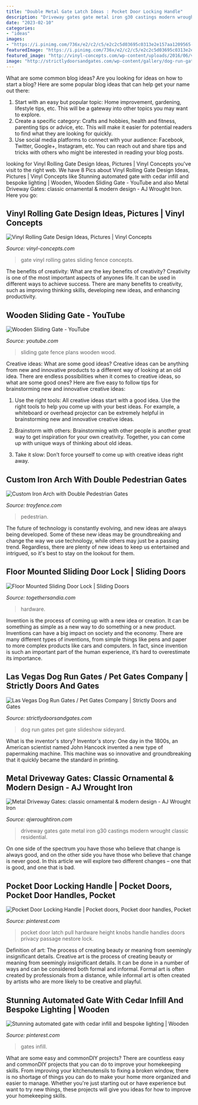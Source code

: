 ```yaml
---
title: "Double Metal Gate Latch Ideas : Pocket Door Locking Handle"
description: "Driveway gates gate metal iron g30 castings modern wrought classic residential"
date: "2023-02-10"
categories:
- "ideas"
images:
- "https://i.pinimg.com/736x/e2/c2/c5/e2c2c5d03695c0313e2e157aa1209565--electric-gates-google-search.jpg"
featuredImage: "https://i.pinimg.com/736x/e2/c2/c5/e2c2c5d03695c0313e2e157aa1209565--electric-gates-google-search.jpg"
featured_image: "http://vinyl-concepts.com/wp-content/uploads/2016/06/vinyl-rolling-gate-05.jpg"
image: "http://strictlydoorsandgates.com/wp-content/gallery/dog-run-gates-pet-gates/sideyard-gate-10.JPG"
---
```



What are some common blog ideas?
Are you looking for ideas on how to start a blog? Here are some popular blog ideas that can help get your name out there: 
1. Start with an easy but popular topic: Home improvement, gardening, lifestyle tips, etc. This will be a gateway into other topics you may want to explore.
2. Create a specific category: Crafts and hobbies, health and fitness, parenting tips or advice, etc. This will make it easier for potential readers to find what they are looking for quickly.
3. Use social media platforms to connect with your audience: Facebook, Twitter, Google+, Instagram, etc. You can reach out and share tips and tricks with others who might be interested in reading your blog posts.

	

		
looking for Vinyl Rolling Gate Design Ideas, Pictures | Vinyl Concepts you've visit to the right web. We have 8 Pics about Vinyl Rolling Gate Design Ideas, Pictures | Vinyl Concepts like Stunning automated gate with cedar infill and bespoke lighting | Wooden, Wooden Sliding Gate - YouTube and also Metal Driveway Gates: classic ornamental &amp; modern design - AJ Wrought Iron. Here you go:
		
    
## Vinyl Rolling Gate Design Ideas, Pictures | Vinyl Concepts

<img loading=lazy src="http://vinyl-concepts.com/wp-content/uploads/2016/06/vinyl-rolling-gate-05.jpg" onerror="this.onerror=null;this.src='https://tse4.mm.bing.net/th?id=OIP.lvny5CMbeXWhBy9mUCbh0QHaFj&amp;pid=15.1';" alt="Vinyl Rolling Gate Design Ideas, Pictures | Vinyl Concepts">

_Source: vinyl-concepts.com_

>gate vinyl rolling gates sliding fence concepts. 

	

The benefits of creativity: What are the key benefits of creativity?
Creativity is one of the most important aspects of anyones life. It can be used in different ways to achieve success. There are many benefits to creativity, such as improving thinking skills, developing new ideas, and enhancing productivity.

    
## Wooden Sliding Gate - YouTube

<img loading=lazy src="https://i.ytimg.com/vi/M_4_QshgUI4/maxresdefault.jpg" onerror="this.onerror=null;this.src='https://tse1.mm.bing.net/th?id=OIP.vwrrowS0FmRv4v45ek7T3gHaEK&amp;pid=15.1';" alt="Wooden Sliding Gate - YouTube">

_Source: youtube.com_

>sliding gate fence plans wooden wood. 

	

Creative ideas: What are some good ideas?
Creative ideas can be anything from new and innovative products to a different way of looking at an old idea. There are endless possibilities when it comes to creative ideas, so what are some good ones? Here are five easy to follow tips for brainstorming new and innovative creative ideas:
1) Use the right tools: All creative ideas start with a good idea. Use the right tools to help you come up with your best ideas. For example, a whiteboard or overhead projector can be extremely helpful in brainstorming new and innovative creative ideas.

2) Brainstorm with others: Brainstorming with other people is another great way to get inspiration for your own creativity. Together, you can come up with unique ways of thinking about old ideas.

3) Take it slow: Don’t force yourself to come up with creative ideas right away.

    
## Custom Iron Arch With Double Pedestrian Gates

<img loading=lazy src="https://troyfence.com/wp-content/uploads/2012/03/0032-687x1024.jpg" onerror="this.onerror=null;this.src='https://tse1.mm.bing.net/th?id=OIP.GsXgmmcWxHKCg7W_XNAx6AHaLC&amp;pid=15.1';" alt="Custom Iron Arch with Double Pedestrian Gates">

_Source: troyfence.com_

>pedestrian. 

	

The future of technology is constantly evolving, and new ideas are always being developed. Some of these new ideas may be groundbreaking and change the way we use technology, while others may just be a passing trend. Regardless, there are plenty of new ideas to keep us entertained and intrigued, so it's best to stay on the lookout for them.

    
## Floor Mounted Sliding Door Lock | Sliding Doors

<img loading=lazy src="http://togethersandia.com/wp-content/uploads/2017/09/floor-mounted-sliding-door-lock.jpg" onerror="this.onerror=null;this.src='https://tse4.mm.bing.net/th?id=OIP.hvha6DFTGLnkrLbaLIMsdwHaHa&amp;pid=15.1';" alt="Floor Mounted Sliding Door Lock | Sliding Doors">

_Source: togethersandia.com_

>hardware. 

	

Invention is the process of coming up with a new idea or creation. It can be something as simple as a new way to do something or a new product. Inventions can have a big impact on society and the economy. There are many different types of inventions, from simple things like pens and paper to more complex products like cars and computers. In fact, since invention is such an important part of the human experience, it’s hard to overestimate its importance.

    
## Las Vegas Dog Run Gates / Pet Gates Company | Strictly Doors And Gates

<img loading=lazy src="http://strictlydoorsandgates.com/wp-content/gallery/dog-run-gates-pet-gates/sideyard-gate-10.JPG" onerror="this.onerror=null;this.src='https://tse2.mm.bing.net/th?id=OIP.JbwJ_j3KgD350x8gu7pLJAHaFh&amp;pid=15.1';" alt="Las Vegas Dog Run Gates / Pet Gates Company | Strictly Doors and Gates">

_Source: strictlydoorsandgates.com_

>dog run gates pet gate slideshow sideyard. 

	

What is the inventor's story?
Inventor's story: One day in the 1800s, an American scientist named John Hancock invented a new type of papermaking machine. This machine was so innovative and groundbreaking that it quickly became the standard in printing.

    
## Metal Driveway Gates: Classic Ornamental &amp; Modern Design - AJ Wrought Iron

<img loading=lazy src="https://ajwroughtiron.com/wp-content/uploads/2020/08/G30-driveway-gate-with-castings.jpg" onerror="this.onerror=null;this.src='https://tse2.mm.bing.net/th?id=OIP.31r6GQ1qwj3-_QmBNhIjhwHaFf&amp;pid=15.1';" alt="Metal Driveway Gates: classic ornamental &amp; modern design - AJ Wrought Iron">

_Source: ajwroughtiron.com_

>driveway gates gate metal iron g30 castings modern wrought classic residential. 

	

On one side of the spectrum you have those who believe that change is always good, and on the other side you have those who believe that change is never good. In this article we will explore two different changes – one that is good, and one that is bad.

    
## Pocket Door Locking Handle | Pocket Doors, Pocket Door Handles, Pocket

<img loading=lazy src="https://i.pinimg.com/736x/98/f8/cd/98f8cdd1c9a4f584872c0b7075899550.jpg" onerror="this.onerror=null;this.src='https://tse1.mm.bing.net/th?id=OIP.Nl5MEa4VUoQzlFRj5eI9QQHaHa&amp;pid=15.1';" alt="Pocket Door Locking Handle | Pocket doors, Pocket door handles, Pocket">

_Source: pinterest.com_

>pocket door latch pull hardware height knobs handle handles doors privacy passage nestore lock. 

	

Definition of art: The process of creating beauty or meaning from seemingly insignificant details.
Creative art is the process of creating beauty or meaning from seemingly insignificant details. It can be done in a number of ways and can be considered both formal and informal. Formal art is often created by professionals from a distance, while informal art is often created by artists who are more likely to be creative and playful.

    
## Stunning Automated Gate With Cedar Infill And Bespoke Lighting | Wooden

<img loading=lazy src="https://i.pinimg.com/736x/e2/c2/c5/e2c2c5d03695c0313e2e157aa1209565--electric-gates-google-search.jpg" onerror="this.onerror=null;this.src='https://tse3.mm.bing.net/th?id=OIP.AplKcXXJOPstwHOZpecwTQHaE4&amp;pid=15.1';" alt="Stunning automated gate with cedar infill and bespoke lighting | Wooden">

_Source: pinterest.com_

>gates infill. 

	

What are some easy and commonDIY projects?
There are countless easy and commonDIY projects that you can do to improve your homekeeping skills. From improving your kitchenutensils to fixing a broken window, there is no shortage of things you can do to make your home more organized and easier to manage. Whether you're just starting out or have experience but want to try new things, these projects will give you ideas for how to improve your homekeeping skills.


